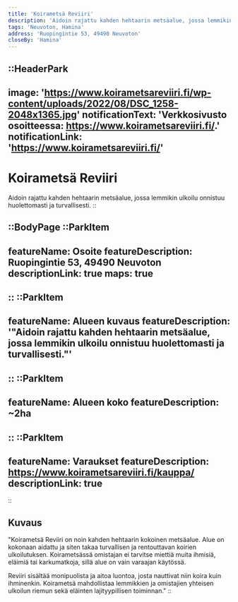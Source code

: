 ```yaml
---
title: 'Koirametsä Reviiri'
description: 'Aidoin rajattu kahden hehtaarin metsäalue, jossa lemmikin ulkoilu onnistuu huolettomasti ja turvallisesti.'
tags: 'Neuvoton, Hamina'
address: 'Ruopingintie 53, 49490 Neuvoton'
closeBy: 'Hamina'
---
```


::HeaderPark
---
image: 'https://www.koirametsareviiri.fi/wp-content/uploads/2022/08/DSC_1258-2048x1365.jpg'
notificationText: 'Verkkosivusto osoitteessa: https://www.koirametsareviiri.fi/.'
notificationLink: 'https://www.koirametsareviiri.fi/'
---
# Koirametsä Reviiri
Aidoin rajattu kahden hehtaarin metsäalue, jossa lemmikin ulkoilu onnistuu huolettomasti ja turvallisesti.
::

::BodyPage
::ParkItem
---
featureName: Osoite
featureDescription: Ruopingintie 53, 49490 Neuvoton
descriptionLink: true
maps: true
---
::
::ParkItem
---
featureName: Alueen kuvaus
featureDescription: '"Aidoin rajattu kahden hehtaarin metsäalue, jossa lemmikin ulkoilu onnistuu huolettomasti ja turvallisesti."'
---
::
::ParkItem
---
featureName: Alueen koko
featureDescription: ~2ha
---
::
::ParkItem
---
featureName: Varaukset
featureDescription: https://www.koirametsareviiri.fi/kauppa/
descriptionLink: true
---
::
## Kuvaus
"Koirametsä Reviiri on noin kahden hehtaarin kokoinen metsäalue. Alue on kokonaan aidattu ja siten takaa turvallisen ja rentouttavan koirien ulkoilutuksen. Koirametsässä omistajan ei tarvitse miettiä muita ihmisiä, eläimiä tai karkumatkoja, sillä alue on vain varaajan käytössä. 

Reviiri sisältää monipuolista ja aitoa luontoa, josta nauttivat niin koira kuin ihminenkin. Koirametsä mahdollistaa lemmikkien ja omistajien yhteisen ulkoilun riemun sekä eläinten lajityypillisen toiminnan."
::